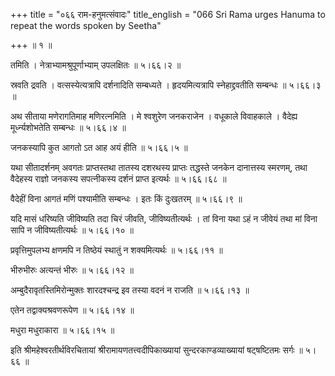 +++
title = "०६६ राम-हनुमत्संवादः"
title_english = "066 Sri Rama urges Hanuma to repeat the words spoken by Seetha"

+++
 ॥  १  ॥   

  

तमिति । नेत्राभ्यामश्रुपूर्णाभ्याम् उपलक्षितः  ॥  ५।६६।२  ॥   

  

स्रवति द्रवति । वत्सस्येत्यत्रापि दर्शनादिति सम्बध्यते । हृदयमित्यत्रापि स्नेहाद्द्रवतीति सम्बन्धः  ॥  ५।६६।३  ॥   

  

अथ सीताया मणेरागतिमाह मणिरत्नमिति । मे श्वशुरेण जनकराजेन । वधूकाले विवाहकाले । वैदेह्य मूर्ध्न्यशोभतेति सम्बन्धः  ॥  ५।६६।४  ॥   

  

जनकस्यापि कुत आगतो ऽत आह अयं हीति  ॥  ५।६६।५  ॥   

  

यथा सीतादर्शनम् अवगतः प्राप्तस्तथा तातस्य दशरथस्य प्राप्तः तद्धस्ते जनकेन दानात्तस्य स्मरणम्, तथा वैदेहस्य राज्ञो जनकस्य सपत्नीकस्य दर्शनं प्राप्त इत्यर्थः  ॥  ५।६६।६८  ॥   

  

वैदेहीं विना आगतं मणिं पश्यामीति सम्बन्धः । इतः किं दुःखतरम्  ॥  ५।६६।९  ॥   

  

यदि मासं धरिष्यति जीविष्यति तदा चिरं जीवति, जीविष्यतीत्यर्थः । तां विना यथा ऽहं न जीवेयं तथा मां विना सापि न जीविष्यतीत्यर्थः  ॥  ५।६६।१०  ॥   

  

प्रवृत्तिमुपलभ्य क्षणमपि न तिष्ठेयं स्थातुं न शक्यमित्यर्थः  ॥  ५।६६।११  ॥   

  

भीरुभीरुः अत्यन्तं भीरुः  ॥  ५।६६।१२  ॥   

  

अम्बुदैरावृतस्तिमिरोन्मुक्तः शारदश्चन्द्र इव तस्या वदनं न राजति  ॥  ५।६६।१३  ॥   

  

एतेन तद्वाक्यश्रवणरूपेण  ॥  ५।६६।१४  ॥   

  

मधुरा मधुराकारा  ॥  ५।६६।१५  ॥   

  

इति श्रीमहेश्वरतीर्थविरचितायां श्रीरामायणतत्त्वदीपिकाख्यायां सुन्दरकाण्डव्याख्यायां षट्षष्टितमः सर्गः  ॥  ५।६६  ॥   

  

